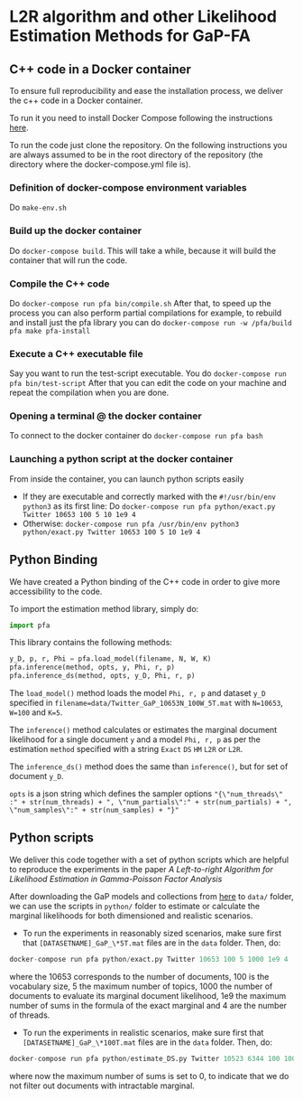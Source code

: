 

# L2R algorithm and other Likelihood Estimation Methods for GaP-FA 

## C++ code in a Docker container
To ensure full reproducibility and ease the installation process, we deliver the c++ code in a Docker container. 

To run it you need to install Docker Compose following the instructions [here](https://docs.docker.com/compose/install/).

To run the code just clone the repository.
On the following instructions you are always assumed to be in the root directory of the repository (the directory where the docker-compose.yml file is).

### Definition of docker-compose environment variables
Do `make-env.sh`
<!--The file env.sh contains the definition of the docker-compose environment variables. It can be customized -->
### Build up the docker container
Do `docker-compose build`. This will take a while, because it will build the container that will run the code.
### Compile the C++ code
Do `docker-compose run pfa bin/compile.sh`
After that, to speed up the process you can also perform partial compilations for example, to rebuild and install just the pfa library you can do 
`docker-compose run -w /pfa/build pfa make pfa-install`
### Execute a C++ executable file
Say you want to run the test-script executable. You do `docker-compose run pfa bin/test-script`
After that you can edit the code on your machine and repeat the compilation when you are done.
### Opening a terminal @ the docker container
To connect to the docker container do `docker-compose run pfa bash`
### Launching a python script at the docker container
From inside the container, you can launch python scripts easily
* If they are executable and correctly marked with the `#!/usr/bin/env python3` as its first line: Do `docker-compose run pfa python/exact.py Twitter 10653 100 5 10 1e9 4` 
* Otherwise: `docker-compose run pfa /usr/bin/env python3 python/exact.py Twitter 10653 100 5 10 1e9 4` 


## Python Binding

We have created a Python binding of the C++ code in order to give more accessibility to the code. 

To import the estimation method library, simply do:
```python
import pfa
```

This library contains the following methods:

```python
y_D, p, r, Phi = pfa.load_model(filename, N, W, K)
pfa.inference(method, opts, y, Phi, r, p)
pfa.inference_ds(method, opts, y_D, Phi, r, p)
```

The `load_model()` method loads the model `Phi, r, p` and dataset `y_D` specified in `filename=data/Twitter_GaP_10653N_100W_5T.mat` with `N=10653`, `W=100` and `K=5`.

The `inference()` method calculates or estimates the marginal document likelihood for a single document `y`  and a model `Phi, r, p` as per the estimation `method` specified with a string `Exact` `DS` `HM` `L2R` or `L2R`.

The `inference_ds()` method does the same than `inference()`, but for set of document `y_D`.

`opts` is a json string which defines the sampler options `"{\"num_threads\" :" + str(num_threads) + ", \"num_partials\":" + str(num_partials) + ", \"num_samples\":" + str(num_samples) + "}"`


## Python scripts

We deliver this code together with a set of python scripts which are helpful to reproduce the experiments in the paper *A Left-to-right Algorithm for Likelihood Estimation in Gamma-Poisson Factor Analysis*

After downloading the GaP models and collections from [here](https://doi.org/10.7910/DVN/GDTAAC) to `data/` folder, we can use the scripts in `python/` folder to estimate or calculate the marginal likelihoods for both dimensioned and realistic scenarios. 

- To run the experiments in reasonably sized scenarios, make sure first that `[DATASETNAME]_GaP_\*5T.mat` files are in the `data` folder. Then, do:
```python
docker-compose run pfa python/exact.py Twitter 10653 100 5 1000 1e9 4 
```
where the 10653 corresponds to the number of documents, 100 is the vocabulary size, 5 the maximum number of topics, 1000 the number of documents to evaluate its marginal document likelihood, 1e9 the maximum number of sums in the formula of the exact marginal and 4 are the number of threads. 

- To run the experiments in realistic scenarios, make sure first that `[DATASETNAME]_GaP_\*100T.mat` files are in the `data` folder. Then, do:
```python
docker-compose run pfa python/estimate_DS.py Twitter 10523 6344 100 1000 0 4 
```
where now the maximum number of sums is set to 0, to indicate that we do not filter out documents with intractable marginal. 
